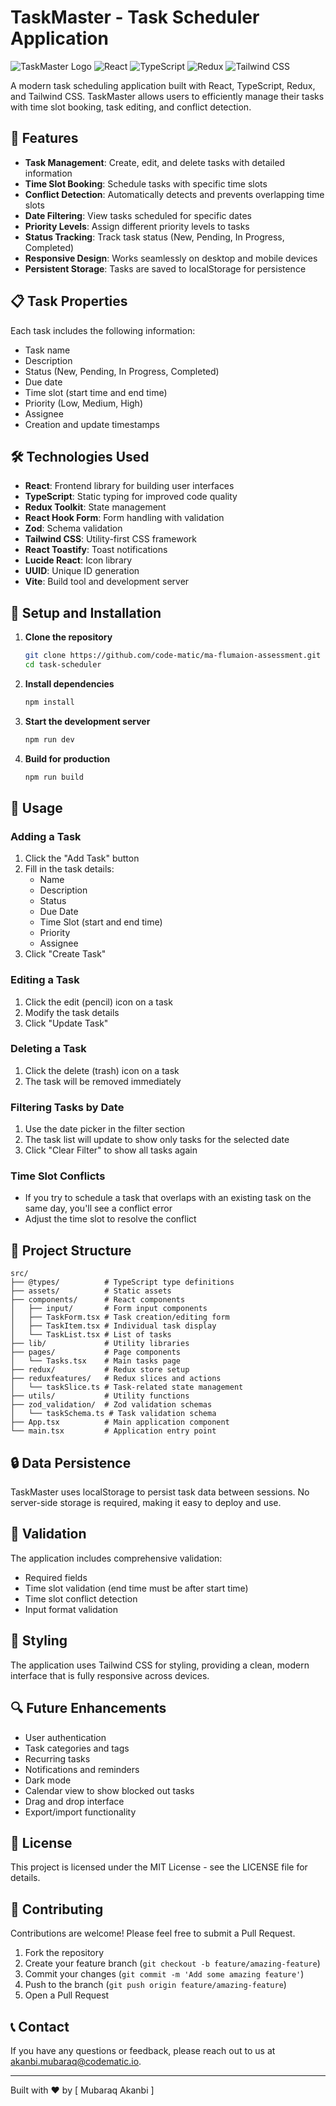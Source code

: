 # TaskMaster - Task Scheduler Application

![TaskMaster Logo](https://img.shields.io/badge/TaskMaster-Schedule%20with%20Ease-blue)
![React](https://img.shields.io/badge/React-19.x-61DAFB?logo=react)
![TypeScript](https://img.shields.io/badge/TypeScript-5.x-3178C6?logo=typescript)
![Redux](https://img.shields.io/badge/Redux-4.x-764ABC?logo=redux)
![Tailwind CSS](https://img.shields.io/badge/Tailwind%20CSS-3.x-38B2AC?logo=tailwind-css)

A modern task scheduling application built with React, TypeScript, Redux, and Tailwind CSS. TaskMaster allows users to efficiently manage their tasks with time slot booking, task editing, and conflict detection.

## 🚀 Features

- **Task Management**: Create, edit, and delete tasks with detailed information
- **Time Slot Booking**: Schedule tasks with specific time slots
- **Conflict Detection**: Automatically detects and prevents overlapping time slots
- **Date Filtering**: View tasks scheduled for specific dates
- **Priority Levels**: Assign different priority levels to tasks
- **Status Tracking**: Track task status (New, Pending, In Progress, Completed)
- **Responsive Design**: Works seamlessly on desktop and mobile devices
- **Persistent Storage**: Tasks are saved to localStorage for persistence

## 📋 Task Properties

Each task includes the following information:

- Task name
- Description
- Status (New, Pending, In Progress, Completed)
- Due date
- Time slot (start time and end time)
- Priority (Low, Medium, High)
- Assignee
- Creation and update timestamps

## 🛠️ Technologies Used

- **React**: Frontend library for building user interfaces
- **TypeScript**: Static typing for improved code quality
- **Redux Toolkit**: State management
- **React Hook Form**: Form handling with validation
- **Zod**: Schema validation
- **Tailwind CSS**: Utility-first CSS framework
- **React Toastify**: Toast notifications
- **Lucide React**: Icon library
- **UUID**: Unique ID generation
- **Vite**: Build tool and development server

## 🔧 Setup and Installation

1. **Clone the repository**

   ```bash
   git clone https://github.com/code-matic/ma-flumaion-assessment.git
   cd task-scheduler
   ```

2. **Install dependencies**

   ```bash
   npm install
   ```

3. **Start the development server**

   ```bash
   npm run dev
   ```

4. **Build for production**
   ```bash
   npm run build
   ```

## 📱 Usage

### Adding a Task

1. Click the "Add Task" button
2. Fill in the task details:
   - Name
   - Description
   - Status
   - Due Date
   - Time Slot (start and end time)
   - Priority
   - Assignee
3. Click "Create Task"

### Editing a Task

1. Click the edit (pencil) icon on a task
2. Modify the task details
3. Click "Update Task"

### Deleting a Task

1. Click the delete (trash) icon on a task
2. The task will be removed immediately

### Filtering Tasks by Date

1. Use the date picker in the filter section
2. The task list will update to show only tasks for the selected date
3. Click "Clear Filter" to show all tasks again

### Time Slot Conflicts

- If you try to schedule a task that overlaps with an existing task on the same day, you'll see a conflict error
- Adjust the time slot to resolve the conflict

## 🧩 Project Structure

```
src/
├── @types/          # TypeScript type definitions
├── assets/          # Static assets
├── components/      # React components
│   ├── input/       # Form input components
│   ├── TaskForm.tsx # Task creation/editing form
│   ├── TaskItem.tsx # Individual task display
│   └── TaskList.tsx # List of tasks
├── lib/             # Utility libraries
├── pages/           # Page components
│   └── Tasks.tsx    # Main tasks page
├── redux/           # Redux store setup
├── reduxfeatures/   # Redux slices and actions
│   └── taskSlice.ts # Task-related state management
├── utils/           # Utility functions
├── zod_validation/  # Zod validation schemas
│   └── taskSchema.ts # Task validation schema
├── App.tsx          # Main application component
└── main.tsx         # Application entry point
```

## 🔒 Data Persistence

TaskMaster uses localStorage to persist task data between sessions. No server-side storage is required, making it easy to deploy and use.

## 🧪 Validation

The application includes comprehensive validation:

- Required fields
- Time slot validation (end time must be after start time)
- Time slot conflict detection
- Input format validation

## 🎨 Styling

The application uses Tailwind CSS for styling, providing a clean, modern interface that is fully responsive across devices.

## 🔍 Future Enhancements

- User authentication
- Task categories and tags
- Recurring tasks
- Notifications and reminders
- Dark mode
- Calendar view to show blocked out tasks
- Drag and drop interface
- Export/import functionality

## 📄 License

This project is licensed under the MIT License - see the LICENSE file for details.

## 👥 Contributing

Contributions are welcome! Please feel free to submit a Pull Request.

1. Fork the repository
2. Create your feature branch (`git checkout -b feature/amazing-feature`)
3. Commit your changes (`git commit -m 'Add some amazing feature'`)
4. Push to the branch (`git push origin feature/amazing-feature`)
5. Open a Pull Request

## 📞 Contact

If you have any questions or feedback, please reach out to us at [akanbi.mubaraq@codematic.io](mailto:akanbi.mubaraq@codematic.io).

---

Built with ❤️ by [ Mubaraq Akanbi ]
